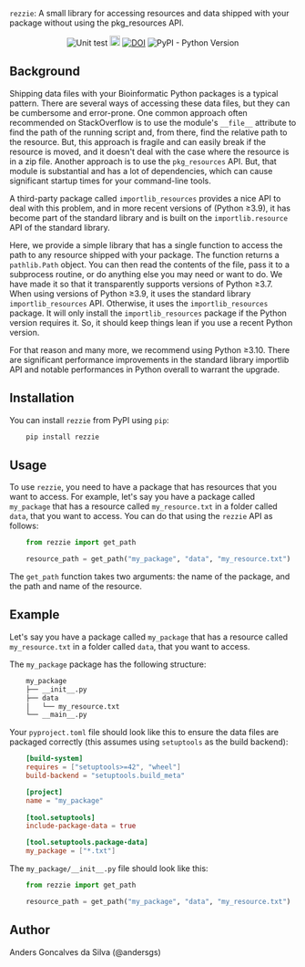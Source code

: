 `rezzie`: A small library for accessing resources and data shipped with your 
package without using the pkg_resources API.

<div align="center">
    <img src=https://github.com/MDU-PHL/rezzie/actions/workflows/ci.yml/badge.svg alt='Unit test'>
    <a href="https://badge.fury.io/py/rezzie"><img src="https://badge.fury.io/py/rezzie.svg" alt="PyPI version" height="18"></a>
    <a href="https://zenodo.org/badge/latestdoi/605797500"><img src="https://zenodo.org/badge/605797500.svg" alt="DOI"></a>
    <img alt="PyPI - Python Version" src="https://img.shields.io/pypi/pyversions/rezzie">

</div>


## Background

Shipping data files with your Bioinformatic Python packages is a typical pattern. There are several ways of accessing these data files, but they can be cumbersome and error-prone. One common approach often recommended on StackOverflow is to use the module's `__file__` attribute to find the path of the running script and, from there, find the relative path to the resource. But, this approach is fragile and can easily break if the resource is moved, and it doesn't deal with the case where the resource is in a zip file. Another approach is to use the `pkg_resources` API. But, that module is substantial and has a lot of dependencies, which can cause significant startup times for your command-line tools.

A third-party package called `importlib_resources` provides a nice API to deal with this problem, and in more recent versions of (Python ≥3.9), it has become part of the standard library and is built on the `importlib.resource` API of the standard library.

Here, we provide a simple library that has a single function to access the path to any resource shipped with your package. The function returns a `pathlib.Path` object. You can then read the contents of the file, pass it to a subprocess routine, or do anything else you may need or want  to do.
We have made it so that it transparently supports versions of Python ≥3.7. When using versions of Python ≥3.9, it uses the standard library `importlib_resources` API. Otherwise, it uses the `importlib_resources` package. It will only install the `importlib_resources` package if the Python version requires it. So, it should keep things lean if you use a recent Python version.

For that reason and many more, we recommend using Python ≥3.10. There are significant performance improvements in the standard library importlib API and notable performances in Python overall to warrant the upgrade.
## Installation

You can install `rezzie` from PyPI using `pip`:

```bash
    pip install rezzie
```

## Usage

To use `rezzie`, you need to have a package that has resources that you want to
access. For example, let's say you have a package called `my_package` that has
a resource called `my_resource.txt` in a folder called `data`, that you want to 
access. You can do that using the `rezzie` API as follows:

```python
    from rezzie import get_path

    resource_path = get_path("my_package", "data", "my_resource.txt")
```

The `get_path` function takes two arguments: the name of the package, and the
path and name of the resource.

## Example

Let's say you have a package called `my_package` that has a resource called
`my_resource.txt` in a folder called `data`, that you want to access.

The `my_package` package has the following structure:

```bash
    my_package
    ├── __init__.py
    ├── data
    │   └── my_resource.txt
    └── __main__.py
```

Your `pyproject.toml` file should look like this to ensure the data files are 
packaged correctly (this assumes using `setuptools` as the build backend):

```toml
    [build-system]
    requires = ["setuptools>=42", "wheel"]
    build-backend = "setuptools.build_meta"

    [project]
    name = "my_package"
    
    [tool.setuptools]
    include-package-data = true

    [tool.setuptools.package-data]
    my_package = ["*.txt"]
```

The `my_package/__init__.py` file should look like this:

```python
    from rezzie import get_path

    resource_path = get_path("my_package", "data", "my_resource.txt")
```

## Author
Anders Goncalves da Silva (@andersgs)
 